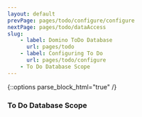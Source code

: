 ```yaml
---
layout: default
prevPage: pages/todo/configure/configure
nextPage: pages/todo/dataAccess
slug:
    - label: Domino ToDo Database
      url: pages/todo
    - label: Configuring To Do
      url: pages/todo/configure
    - To Do Database Scope
---
```


{::options parse_block_html="true" /}

### To Do Database Scope
